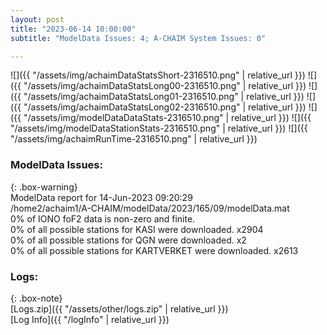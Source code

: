 ```yaml
---
layout: post
title: "2023-06-14 10:00:00"
subtitle: "ModelData Issues: 4; A-CHAIM System Issues: 0"

---
```


![]({{ "/assets/img/achaimDataStatsShort-2316510.png" | relative_url }})
![]({{ "/assets/img/achaimDataStatsLong00-2316510.png" | relative_url }})
![]({{ "/assets/img/achaimDataStatsLong01-2316510.png" | relative_url }})
![]({{ "/assets/img/achaimDataStatsLong02-2316510.png" | relative_url }})
![]({{ "/assets/img/modelDataDataStats-2316510.png" | relative_url }})
![]({{ "/assets/img/modelDataStationStats-2316510.png" | relative_url }})
![]({{ "/assets/img/achaimRunTime-2316510.png" | relative_url }})


### ModelData Issues:  
  
{: .box-warning}  
 ModelData report for 14-Jun-2023 09:20:29   
 /home2/achaim1/A-CHAIM/modelData/2023/165/09/modelData.mat   
 0% of IONO foF2 data is non-zero and finite.   
 0% of all possible stations for KASI were downloaded. x2904   
 0% of all possible stations for QGN were downloaded. x2   
 0% of all possible stations for KARTVERKET were downloaded. x2613   
  


### Logs:  
  
{: .box-note}  
[Logs.zip]({{ "/assets/other/logs.zip" | relative_url }})  
[Log Info]({{ "/logInfo" | relative_url }})  
